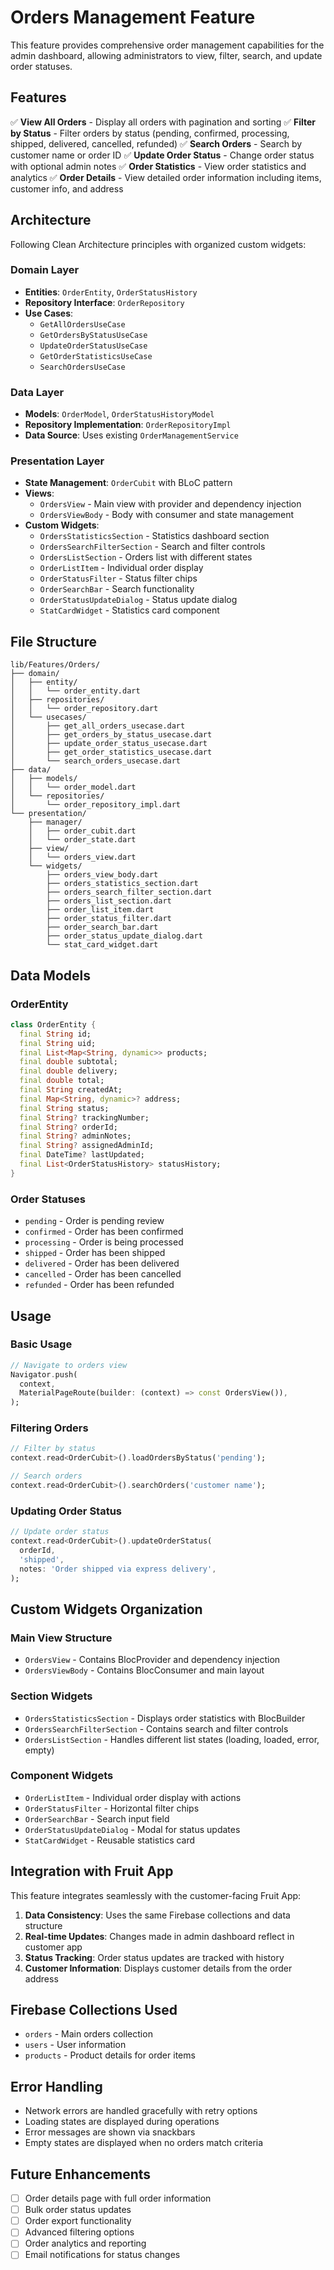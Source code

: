 # Orders Management Feature

This feature provides comprehensive order management capabilities for the admin dashboard, allowing administrators to view, filter, search, and update order statuses.

## Features

✅ **View All Orders** - Display all orders with pagination and sorting
✅ **Filter by Status** - Filter orders by status (pending, confirmed, processing, shipped, delivered, cancelled, refunded)
✅ **Search Orders** - Search by customer name or order ID
✅ **Update Order Status** - Change order status with optional admin notes
✅ **Order Statistics** - View order statistics and analytics
✅ **Order Details** - View detailed order information including items, customer info, and address

## Architecture

Following Clean Architecture principles with organized custom widgets:

### Domain Layer
- **Entities**: `OrderEntity`, `OrderStatusHistory`
- **Repository Interface**: `OrderRepository`
- **Use Cases**: 
  - `GetAllOrdersUseCase`
  - `GetOrdersByStatusUseCase`
  - `UpdateOrderStatusUseCase`
  - `GetOrderStatisticsUseCase`
  - `SearchOrdersUseCase`

### Data Layer
- **Models**: `OrderModel`, `OrderStatusHistoryModel`
- **Repository Implementation**: `OrderRepositoryImpl`
- **Data Source**: Uses existing `OrderManagementService`

### Presentation Layer
- **State Management**: `OrderCubit` with BLoC pattern
- **Views**: 
  - `OrdersView` - Main view with provider and dependency injection
  - `OrdersViewBody` - Body with consumer and state management
- **Custom Widgets**:
  - `OrdersStatisticsSection` - Statistics dashboard section
  - `OrdersSearchFilterSection` - Search and filter controls
  - `OrdersListSection` - Orders list with different states
  - `OrderListItem` - Individual order display
  - `OrderStatusFilter` - Status filter chips
  - `OrderSearchBar` - Search functionality
  - `OrderStatusUpdateDialog` - Status update dialog
  - `StatCardWidget` - Statistics card component

## File Structure

```
lib/Features/Orders/
├── domain/
│   ├── entity/
│   │   └── order_entity.dart
│   ├── repositories/
│   │   └── order_repository.dart
│   └── usecases/
│       ├── get_all_orders_usecase.dart
│       ├── get_orders_by_status_usecase.dart
│       ├── update_order_status_usecase.dart
│       ├── get_order_statistics_usecase.dart
│       └── search_orders_usecase.dart
├── data/
│   ├── models/
│   │   └── order_model.dart
│   └── repositories/
│       └── order_repository_impl.dart
└── presentation/
    ├── manager/
    │   ├── order_cubit.dart
    │   └── order_state.dart
    ├── view/
    │   └── orders_view.dart
    └── widgets/
        ├── orders_view_body.dart
        ├── orders_statistics_section.dart
        ├── orders_search_filter_section.dart
        ├── orders_list_section.dart
        ├── order_list_item.dart
        ├── order_status_filter.dart
        ├── order_search_bar.dart
        ├── order_status_update_dialog.dart
        └── stat_card_widget.dart
```

## Data Models

### OrderEntity
```dart
class OrderEntity {
  final String id;
  final String uid;
  final List<Map<String, dynamic>> products;
  final double subtotal;
  final double delivery;
  final double total;
  final String createdAt;
  final Map<String, dynamic>? address;
  final String status;
  final String? trackingNumber;
  final String? orderId;
  final String? adminNotes;
  final String? assignedAdminId;
  final DateTime? lastUpdated;
  final List<OrderStatusHistory> statusHistory;
}
```

### Order Statuses
- `pending` - Order is pending review
- `confirmed` - Order has been confirmed
- `processing` - Order is being processed
- `shipped` - Order has been shipped
- `delivered` - Order has been delivered
- `cancelled` - Order has been cancelled
- `refunded` - Order has been refunded

## Usage

### Basic Usage
```dart
// Navigate to orders view
Navigator.push(
  context,
  MaterialPageRoute(builder: (context) => const OrdersView()),
);
```

### Filtering Orders
```dart
// Filter by status
context.read<OrderCubit>().loadOrdersByStatus('pending');

// Search orders
context.read<OrderCubit>().searchOrders('customer name');
```

### Updating Order Status
```dart
// Update order status
context.read<OrderCubit>().updateOrderStatus(
  orderId,
  'shipped',
  notes: 'Order shipped via express delivery',
);
```

## Custom Widgets Organization

### Main View Structure
- `OrdersView` - Contains BlocProvider and dependency injection
- `OrdersViewBody` - Contains BlocConsumer and main layout

### Section Widgets
- `OrdersStatisticsSection` - Displays order statistics with BlocBuilder
- `OrdersSearchFilterSection` - Contains search and filter controls
- `OrdersListSection` - Handles different list states (loading, loaded, error, empty)

### Component Widgets
- `OrderListItem` - Individual order display with actions
- `OrderStatusFilter` - Horizontal filter chips
- `OrderSearchBar` - Search input field
- `OrderStatusUpdateDialog` - Modal for status updates
- `StatCardWidget` - Reusable statistics card

## Integration with Fruit App

This feature integrates seamlessly with the customer-facing Fruit App:

1. **Data Consistency**: Uses the same Firebase collections and data structure
2. **Real-time Updates**: Changes made in admin dashboard reflect in customer app
3. **Status Tracking**: Order status updates are tracked with history
4. **Customer Information**: Displays customer details from the order address

## Firebase Collections Used

- `orders` - Main orders collection
- `users` - User information
- `products` - Product details for order items

## Error Handling

- Network errors are handled gracefully with retry options
- Loading states are displayed during operations
- Error messages are shown via snackbars
- Empty states are displayed when no orders match criteria

## Future Enhancements

- [ ] Order details page with full order information
- [ ] Bulk order status updates
- [ ] Order export functionality
- [ ] Advanced filtering options
- [ ] Order analytics and reporting
- [ ] Email notifications for status changes 